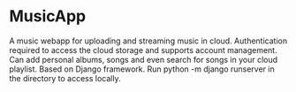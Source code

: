# MusicApp
A music webapp for uploading and streaming music in cloud.
Authentication required to access the cloud storage and supports account management.
Can add personal albums, songs and even search for songs in your cloud playlist.
Based on Django framework. Run python -m django runserver in the directory to access locally.

